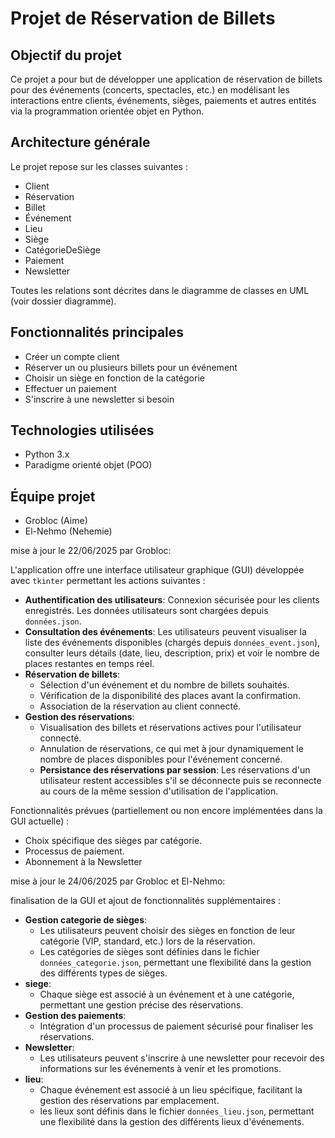 # Projet de Réservation de Billets

## Objectif du projet

Ce projet a pour but de développer une application de réservation de billets pour des événements (concerts, spectacles, etc.) en modélisant les interactions entre clients, événements, sièges, paiements et autres entités via la programmation orientée objet en Python.

## Architecture générale

Le projet repose sur les classes suivantes :

- Client  
- Réservation  
- Billet  
- Événement  
- Lieu  
- Siège  
- CatégorieDeSiège  
- Paiement  
- Newsletter  

Toutes les relations sont décrites dans le diagramme de classes en UML (voir dossier diagramme).

## Fonctionnalités principales

- Créer un compte client  
- Réserver un ou plusieurs billets pour un événement  
- Choisir un siège en fonction de la catégorie  
- Effectuer un paiement  
- S'inscrire à une newsletter si besoin  

## Technologies utilisées

- Python 3.x  
- Paradigme orienté objet (POO)

## Équipe projet

- Grobloc (Aime)  
- El-Nehmo (Nehemie)

mise à jour le 22/06/2025 par Grobloc:

L'application offre une interface utilisateur graphique (GUI) développée avec `tkinter` permettant les actions suivantes :

-   **Authentification des utilisateurs**: Connexion sécurisée pour les clients enregistrés. Les données utilisateurs sont chargées depuis `données.json`.
-   **Consultation des événements**: Les utilisateurs peuvent visualiser la liste des événements disponibles (chargés depuis `données_event.json`), consulter leurs détails (date, lieu, description, prix) et voir le nombre de places restantes en temps réel.
-   **Réservation de billets**:
    -   Sélection d'un événement et du nombre de billets souhaités.
    -   Vérification de la disponibilité des places avant la confirmation.
    -   Association de la réservation au client connecté.
-   **Gestion des réservations**:
    -   Visualisation des billets et réservations actives pour l'utilisateur connecté.
    -   Annulation de réservations, ce qui met à jour dynamiquement le nombre de places disponibles pour l'événement concerné.
    -   **Persistance des réservations par session**: Les réservations d'un utilisateur restent accessibles s'il se déconnecte puis se reconnecte au cours de la même session d'utilisation de l'application.

Fonctionnalités prévues (partiellement ou non encore implémentées dans la GUI actuelle) :
-   Choix spécifique des sièges par catégorie.
-   Processus de paiement.
-   Abonnement à la Newsletter

mise à jour le 24/06/2025 par Grobloc et El-Nehmo:

finalisation de la GUI et ajout de fonctionnalités supplémentaires :

-   **Gestion categorie de sièges**:
    -   Les utilisateurs peuvent choisir des sièges en fonction de leur catégorie (VIP, standard, etc.) lors de la réservation.
    -   Les catégories de sièges sont définies dans le fichier `données_categorie.json`, permettant une flexibilité dans la gestion des différents types de sièges.
-   **siege**: 
    -   Chaque siège est associé à un événement et à une catégorie, permettant une gestion précise des réservations.
-   **Gestion des paiements**: 
    -   Intégration d'un processus de paiement sécurisé pour finaliser les réservations.
-   **Newsletter**:
    -   Les utilisateurs peuvent s'inscrire à une newsletter pour recevoir des informations sur les événements à venir et les promotions.
-   **lieu**:
    -   Chaque événement est associé à un lieu spécifique, facilitant la gestion des réservations par emplacement.
    -   les lieux sont définis dans le fichier `données_lieu.json`, permettant une flexibilité dans la gestion des différents lieux d'événements.